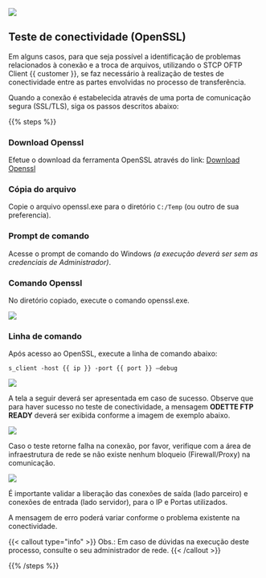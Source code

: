 ![](../img/logo.png)

## Teste de conectividade (OpenSSL)

Em alguns casos, para que seja possível a identificação de problemas relacionados à conexão e a troca de arquivos, utilizando o STCP OFTP Client {{ customer }}, se faz necessário à realização de testes de conectividade entre as partes envolvidas no processo de transferência.

Quando a conexão é estabelecida através de uma porta de comunicação segura (SSL/TLS), siga os passos descritos abaixo:

{{% steps %}}

### Download Openssl

Efetue o download da ferramenta OpenSSL através do link: [Download Openssl](http://www.riversoft.com.br/produtos/pub/stcp-openssl.zip)

### Cópia do arquivo

Copie o arquivo openssl.exe para o diretório `C:/Temp` (ou outro de sua preferencia).

### Prompt de comando

Acesse o prompt de comando do Windows *(a execução deverá ser sem as credenciais de Administrador)*.

### Comando Openssl

No diretório copiado, execute o comando openssl.exe.

![](../img/openssl-01.png)

### Linha de comando

Após acesso ao OpenSSL, execute a linha de comando abaixo:

```
s_client -host {{ ip }} -port {{ port }} –debug
```

![](../img/openssl-02.png)

A tela a seguir deverá ser apresentada em caso de sucesso. Observe que para haver sucesso no teste de conectividade, a mensagem **ODETTE FTP READY** deverá ser exibida conforme a imagem de exemplo abaixo.

![](../img/openssl-03.png)

Caso o teste retorne falha na conexão, por favor, verifique com a área de infraestrutura de rede se não existe nenhum bloqueio (Firewall/Proxy) na comunicação.

![](../img/openssl-04.png)

É importante validar a liberação das conexões de saída (lado parceiro) e conexões de entrada (lado servidor), para o IP e Portas utilizados.

A mensagem de erro poderá variar conforme o problema existente na conectividade.

{{< callout type="info" >}}
Obs.: Em caso de dúvidas na execução deste processo, consulte o seu administrador de rede.
{{< /callout >}}

{{% /steps %}}